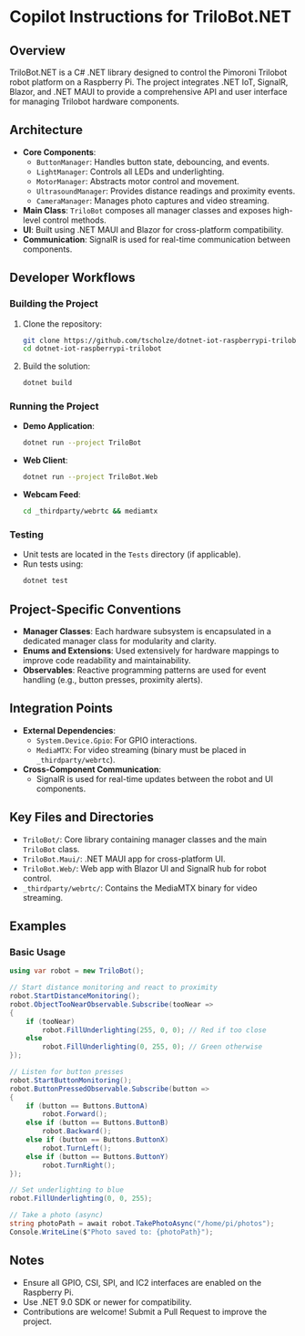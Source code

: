 # Copilot Instructions for TriloBot.NET

## Overview
TriloBot.NET is a C# .NET library designed to control the Pimoroni Trilobot robot platform on a Raspberry Pi. The project integrates .NET IoT, SignalR, Blazor, and .NET MAUI to provide a comprehensive API and user interface for managing Trilobot hardware components.

## Architecture
- **Core Components**:
  - `ButtonManager`: Handles button state, debouncing, and events.
  - `LightManager`: Controls all LEDs and underlighting.
  - `MotorManager`: Abstracts motor control and movement.
  - `UltrasoundManager`: Provides distance readings and proximity events.
  - `CameraManager`: Manages photo captures and video streaming.
- **Main Class**: `TriloBot` composes all manager classes and exposes high-level control methods.
- **UI**: Built using .NET MAUI and Blazor for cross-platform compatibility.
- **Communication**: SignalR is used for real-time communication between components.

## Developer Workflows
### Building the Project
1. Clone the repository:
   ```sh
   git clone https://github.com/tscholze/dotnet-iot-raspberrypi-trilobot.git
   cd dotnet-iot-raspberrypi-trilobot
   ```
2. Build the solution:
   ```sh
   dotnet build
   ```

### Running the Project
- **Demo Application**:
  ```sh
  dotnet run --project TriloBot
  ```
- **Web Client**:
  ```sh
  dotnet run --project TriloBot.Web
  ```
- **Webcam Feed**:
  ```sh
  cd _thirdparty/webrtc && mediamtx
  ```

### Testing
- Unit tests are located in the `Tests` directory (if applicable).
- Run tests using:
  ```sh
  dotnet test
  ```

## Project-Specific Conventions
- **Manager Classes**: Each hardware subsystem is encapsulated in a dedicated manager class for modularity and clarity.
- **Enums and Extensions**: Used extensively for hardware mappings to improve code readability and maintainability.
- **Observables**: Reactive programming patterns are used for event handling (e.g., button presses, proximity alerts).

## Integration Points
- **External Dependencies**:
  - `System.Device.Gpio`: For GPIO interactions.
  - `MediaMTX`: For video streaming (binary must be placed in `_thirdparty/webrtc`).
- **Cross-Component Communication**:
  - SignalR is used for real-time updates between the robot and UI components.

## Key Files and Directories
- `TriloBot/`: Core library containing manager classes and the main `TriloBot` class.
- `TriloBot.Maui/`: .NET MAUI app for cross-platform UI.
- `TriloBot.Web/`: Web app with Blazor UI and SignalR hub for robot control.
- `_thirdparty/webrtc/`: Contains the MediaMTX binary for video streaming.

## Examples
### Basic Usage
```csharp
using var robot = new TriloBot();

// Start distance monitoring and react to proximity
robot.StartDistanceMonitoring();
robot.ObjectTooNearObservable.Subscribe(tooNear =>
{
    if (tooNear)
        robot.FillUnderlighting(255, 0, 0); // Red if too close
    else
        robot.FillUnderlighting(0, 255, 0); // Green otherwise
});

// Listen for button presses
robot.StartButtonMonitoring();
robot.ButtonPressedObservable.Subscribe(button =>
{
    if (button == Buttons.ButtonA)
        robot.Forward();
    else if (button == Buttons.ButtonB)
        robot.Backward();
    else if (button == Buttons.ButtonX)
        robot.TurnLeft();
    else if (button == Buttons.ButtonY)
        robot.TurnRight();
});

// Set underlighting to blue
robot.FillUnderlighting(0, 0, 255);

// Take a photo (async)
string photoPath = await robot.TakePhotoAsync("/home/pi/photos");
Console.WriteLine($"Photo saved to: {photoPath}");
```

## Notes
- Ensure all GPIO, CSI, SPI, and IC2 interfaces are enabled on the Raspberry Pi.
- Use .NET 9.0 SDK or newer for compatibility.
- Contributions are welcome! Submit a Pull Request to improve the project.
